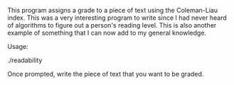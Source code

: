 This program assigns a grade to a piece of text using the Coleman-Liau index. This was a very interesting program to write since I had never heard of algorithms to figure out a person's reading level. This is also another example of something that I can now add to my general knowledge.

Usage:

./readability

Once prompted, write the piece of text that you want to be graded.